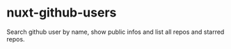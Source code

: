 # nuxt-github-users
Search github user by name, show public infos and list all repos and starred repos.
